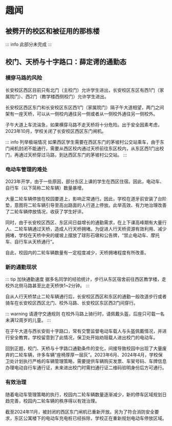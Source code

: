# 趣闻

## 被劈开的校区和被征用的那栋楼

::: info 此部分未完成
:::

## 校门、天桥与十字路口：薛定谔的通勤态

### 横穿马路的风险

长安校区西区目前只有北门（主校门）允许学生进出，长安校区东区有西1门（家属院门）、西2门（教学楼西侧校门）允许学生进出。

长安校区西区东门和长安校区东区西1门（家属院门）隔子午大道相望，两门之间架有一座天桥，可以从一侧校内通往另一侧或者从一侧校外通往另一侧校外。

子午大道上车流湍急，如果横穿马路不走天桥将十分危险。出于<Tip text="血淋淋的教训！前车之鉴！痛定思痛！">安全因素</Tip>考虑，2023年10月，学校关闭了长安校区西区东门闸机。

::: info 列举极端情况
如果西区学生需要在西区东门的茅坡村公交站乘车，由于东门闸机封闭不能通行，需要从西区校内通过天桥前往东区校内，从东区西1门出校门，再通过天桥穿过马路，到达西区东门的茅坡村公交站。
:::

### 电动车管理的难处

2023年开学，由于<Tip text="促进东西区学生流动性以及宿舍楼实际情况">一些原因</Tip>，部分东区上课的学生在西区住宿。因此，电动车、自行车（以下简称二轮车辆）数量暴增。

大量二轮车辆停放在校园要道上，影响正常通行。因此，学校在<Tip text="路牙、缘石">道牙</Tip>前安装了<Tip text="斜坡垫">台阶垫</Tip>，意图将二轮车辆引导至高出路面的人行道上停放。此举高效、有力地治理改善了二轮车辆停放情况，收获了学生好评。

同时，由于长安校区西区、东区间日益增长的通勤需求，在上下课高峰期有大量行人、二轮车辆通过天桥，造成人行天桥拥堵。为促进人行天桥资源有效利用、减少拥堵，学校在天桥中央的缓坡上摆放了球形石墩和公告牌，“禁止电动车、摩托车、自行车从天桥通行”。

自此，校园内的二轮车辆数量有一定程度减少，天桥拥堵程度有所改善。

### 新的通勤现状

::: tip 加快通勤速度
据多名同学的经验统计，步行从东区宿舍前往西区教学楼，走校外北侧马路甚至比走天桥快1~2分钟。
:::

自从人行天桥禁止二轮车辆通行后，长安校区西区和东区的通勤一般改道步行或者骑车在长安校区西区北门、校外马路、长安校区东区西2门间穿行。

::: warning 请遵守交通规则
在校外马路上骑行时，请佩戴头盔，后座只可载一名未满12周岁的儿童。
:::

在子午大道与西长安街十字路口，常有交警监督电动车载人与头盔佩戴情况，并进行安全教育。学校留意到了此情况，保卫处开始劝阻载人进出校门的电动车。

回到正题，校门、天桥与十字路口通勤条件的变化，间接导致校园中出现了大量废弃的二轮车辆，许多车辆“座椅厚厚一层灰”。2023年6月、2024年4月，学校保卫处计划执行严格的车辆管理策略，需要提供车辆购买发票、车架号码、车牌信息办理电动自行车通行证，未来进出校门时需扫通行证二维码验明身份后方可通行。

### 有效治理

随着电动车管理策略的执行，校园内二轮车辆数量逐渐减少，新的停车区域规划日趋完善，校园内二轮车辆的秩序得以有效治理。

截至2024年11月，被封闭的西区东门闸机已重新开放。另为了符合消防安全要求，东区公寓楼下的电动车充电桩已经拆除，学校正在重新规划电动车停放区域。
